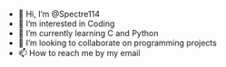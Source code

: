 - 👋 Hi, I’m @Spectre114
- 👀 I’m interested in Coding
- 🌱 I’m currently learning C and Python
- 💞️ I’m looking to collaborate on programming projects
- 📫 How to reach me by my email

<!---
Spectre114/Spectre114 is a ✨ special ✨ repository because its `README.md` (this file) appears on your GitHub profile.
You can click the Preview link to take a look at your changes.
--->

